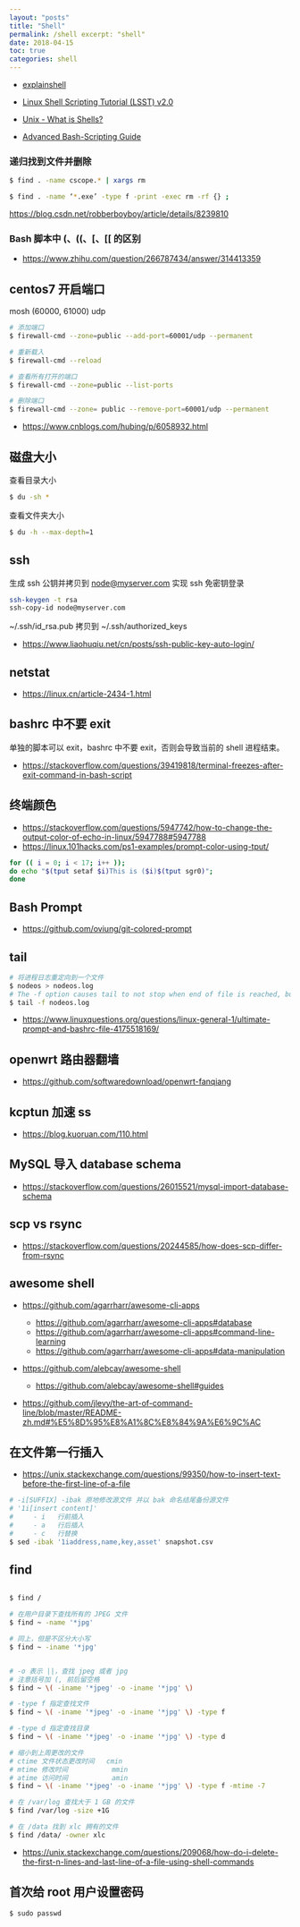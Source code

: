 ```yaml
---
layout: "posts"
title: "Shell"
permalink: /shell excerpt: "shell"
date: 2018-04-15
toc: true
categories: shell
---
```


- [explainshell](https://explainshell.com/)

- [Linux Shell Scripting Tutorial (LSST) v2.0](https://bash.cyberciti.biz/guide/Main_Page)

- [Unix - What is Shells?](http://www.tutorialspoint.com/unix/unix-shell.htm)

- [Advanced Bash-Scripting Guide](http://tldp.org/LDP/abs/html/)


### 递归找到文件并删除

```bash
$ find . -name cscope.* | xargs rm
```

```bash
$ find . -name ‘*.exe’ -type f -print -exec rm -rf {} ;
```

https://blog.csdn.net/robberboyboy/article/details/8239810

### Bash 脚本中 (、((、[、[[ 的区别

- https://www.zhihu.com/question/266787434/answer/314413359


## centos7 开启端口

mosh (60000, 61000) udp

```bash
# 添加端口
$ firewall-cmd --zone=public --add-port=60001/udp --permanent

# 重新载入
$ firewall-cmd --reload

# 查看所有打开的端口
$ firewall-cmd --zone=public --list-ports

# 删除端口
$ firewall-cmd --zone= public --remove-port=60001/udp --permanent
```

- https://www.cnblogs.com/hubing/p/6058932.html

## 磁盘大小

查看目录大小

```bash
$ du -sh *
```

查看文件夹大小

```bash
$ du -h --max-depth=1
```

## ssh

生成 ssh 公钥并拷贝到 node@myserver.com 实现 ssh 免密钥登录

```bash
ssh-keygen -t rsa
ssh-copy-id node@myserver.com
```

~/.ssh/id_rsa.pub 拷贝到 ~/.ssh/authorized_keys

- https://www.liaohuqiu.net/cn/posts/ssh-public-key-auto-login/

## netstat

- https://linux.cn/article-2434-1.html

## bashrc 中不要 exit

单独的脚本可以 exit，bashrc 中不要 exit，否则会导致当前的 shell 进程结束。

- https://stackoverflow.com/questions/39419818/terminal-freezes-after-exit-command-in-bash-script

## 终端颜色

- https://stackoverflow.com/questions/5947742/how-to-change-the-output-color-of-echo-in-linux/5947788#5947788
- https://linux.101hacks.com/ps1-examples/prompt-color-using-tput/

```bash
for (( i = 0; i < 17; i++ ));
do echo "$(tput setaf $i)This is ($i)$(tput sgr0)";
done
```

## Bash Prompt

- https://github.com/oviung/git-colored-prompt

## tail

```bash
# 将进程日志重定向到一个文件
$ nodeos > nodeos.log
# The -f option causes tail to not stop when end of file is reached, but rather to wait for additional data to be appended to the input.  The -f option is ignored if the standard input is a pipe, but not if it is a FIFO.
$ tail -f nodeos.log
```

- https://www.linuxquestions.org/questions/linux-general-1/ultimate-prompt-and-bashrc-file-4175518169/

## openwrt 路由器翻墙

- https://github.com/softwaredownload/openwrt-fanqiang

## kcptun 加速 ss

- https://blog.kuoruan.com/110.html

## MySQL 导入 database schema

- https://stackoverflow.com/questions/26015521/mysql-import-database-schema

## scp vs rsync

- https://stackoverflow.com/questions/20244585/how-does-scp-differ-from-rsync


## awesome shell

- https://github.com/agarrharr/awesome-cli-apps
    - https://github.com/agarrharr/awesome-cli-apps#database
    - https://github.com/agarrharr/awesome-cli-apps#command-line-learning
    - https://github.com/agarrharr/awesome-cli-apps#data-manipulation

- https://github.com/alebcay/awesome-shell
    - https://github.com/alebcay/awesome-shell#guides

- https://github.com/jlevy/the-art-of-command-line/blob/master/README-zh.md#%E5%8D%95%E8%A1%8C%E8%84%9A%E6%9C%AC


## 在文件第一行插入

- https://unix.stackexchange.com/questions/99350/how-to-insert-text-before-the-first-line-of-a-file

```bash
# -i[SUFFIX] -ibak 原地修改源文件 并以 bak 命名结尾备份源文件
# '1i[insert content]'
#     - i   行前插入
#     - a   行后插入
#     - c   行替换
$ sed -ibak '1iaddress,name,key,asset' snapshot.csv
```

## find

```bash

$ find /

# 在用户目录下查找所有的 JPEG 文件
$ find ~ -name '*jpg'

# 同上，但是不区分大小写
$ find ~ -iname '*jpg'


# -o 表示 ||，查找 jpeg 或者 jpg
# 注意括号加 (, 前后留空格
$ find ~ \( -iname '*jpeg' -o -iname '*jpg' \)

# -type f 指定查找文件
$ find ~ \( -iname '*jpeg' -o -iname '*jpg' \) -type f

# -type d 指定查找目录
$ find ~ \( -iname '*jpeg' -o -iname '*jpg' \) -type d

# 缩小到上周更改的文件
# ctime 文件状态更改时间   cmin
# mtime 修改时间           mmin
# atime 访问时间           amin
$ find ~ \( -iname '*jpeg' -o -iname '*jpg' \) -type f -mtime -7

# 在 /var/log 查找大于 1 GB 的文件
$ find /var/log -size +1G

# 在 /data 找到 xlc 拥有的文件
$ find /data/ -owner xlc

```

- https://unix.stackexchange.com/questions/209068/how-do-i-delete-the-first-n-lines-and-last-line-of-a-file-using-shell-commands


## 首次给 root 用户设置密码

```bash
$ sudo passwd
```
